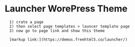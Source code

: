 # Launcher WorePress Theme
      1) crate a page
      2) then select page templates > launcer template page
      3) now go to page link and show this theme
      
      [markup link:](https://demos.freehtml5.co/launcher/)
